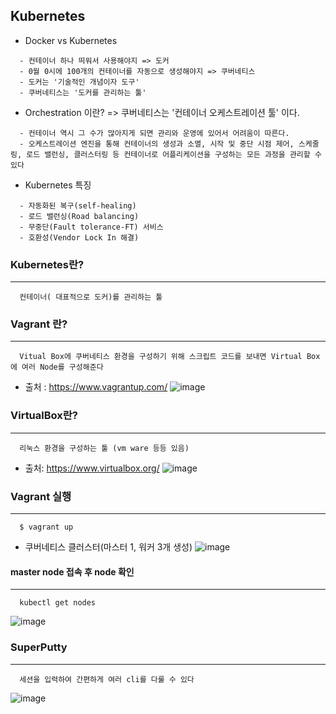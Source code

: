 ## Kubernetes
+ Docker vs Kubernetes
``` 
  - 컨테이너 하나 띄워서 사용해야지 => 도커
  - 0월 0시에 100개의 컨테이너를 자동으로 생성해야지 => 쿠버네티스
  - 도커는 '기술적인 개념이자 도구'
  - 쿠버네티스는 '도커를 관리하는 툴'
```

+ Orchestration 이란?
=> 쿠버네티스는 '컨테이너 오케스트레이션 툴' 이다.
``` 
  - 컨테이너 역시 그 수가 많아지게 되면 관리와 운영에 있어서 어려움이 따른다.
  - 오케스트레이션 엔진을 통해 컨테이너의 생성과 소멸, 시작 및 중단 시점 제어, 스케줄링, 로드 밸런싱, 클러스터링 등 컨테이너로 어플리케이션을 구성하는 모든 과정을 관리할 수 있다
```

+ Kubernetes 특징 
``` 
  - 자동화된 복구(self-healing)
  - 로드 밸런싱(Road balancing)
  - 무중단(Fault tolerance-FT) 서비스
  - 호환성(Vendor Lock In 해결)
```

### Kubernetes란?
---
```
  컨테이너( 대표적으로 도커)를 관리하는 툴
```

### Vagrant 란?
---
```
  Vitual Box에 쿠버네티스 환경을 구성하기 위해 스크립트 코드를 보내면 Virtual Box에 여러 Node를 구성해준다 
```
+ 출처 : https://www.vagrantup.com/
![image](https://user-images.githubusercontent.com/76584547/130187009-539b0b51-9fd5-4b55-9e8e-1c80cfee1195.png)


### VirtualBox란?
---
```
  리눅스 환경을 구성하는 툴 (vm ware 등등 있음)
```
+ 출처: https://www.virtualbox.org/
![image](https://user-images.githubusercontent.com/76584547/130187435-44a5d8db-ace3-4986-a4b7-b7dd06811039.png)


### Vagrant 실행
----
```shell
  $ vagrant up 
```
+ 쿠버네티스 클러스터(마스터 1, 워커 3개 생성)
![image](https://user-images.githubusercontent.com/76584547/130192990-664f9bd3-ee59-4d54-8f3e-914b6ed1ea3d.png)

#### master node 접속 후 node 확인
---
```shell
  kubectl get nodes
```
![image](https://user-images.githubusercontent.com/76584547/130193169-a5d86763-a513-4126-b166-5beb56bc60d9.png)

### SuperPutty
----
```
  세션을 입력하여 간편하게 여러 cli를 다룰 수 있다 
```
![image](https://user-images.githubusercontent.com/76584547/130194745-280f0402-bc98-4046-a333-76b146e4a72a.png)



